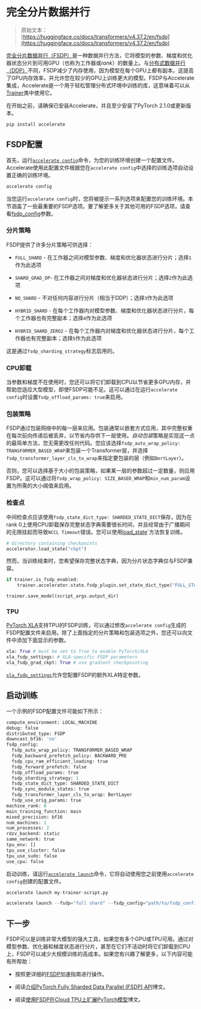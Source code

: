 # 完全分片数据并行

> 原始文本：[https://huggingface.co/docs/transformers/v4.37.2/en/fsdp](https://huggingface.co/docs/transformers/v4.37.2/en/fsdp)

[完全分片数据并行（FSDP）](https://pytorch.org/blog/introducing-pytorch-fully-sharded-data-parallel-api/)是一种数据并行方法，它将模型的参数、梯度和优化器状态分片到可用GPU（也称为工作器或*rank*）的数量上。与[分布式数据并行（DDP）](https://pytorch.org/docs/stable/generated/torch.nn.parallel.DistributedDataParallel.html)不同，FSDP减少了内存使用，因为模型在每个GPU上都有副本。这提高了GPU内存效率，并允许您在较少的GPU上训练更大的模型。FSDP与Accelerate集成，Accelerate是一个用于轻松管理分布式环境中训练的库，这意味着可以从[Trainer](/docs/transformers/v4.37.2/en/main_classes/trainer#transformers.Trainer)类中使用它。

在开始之前，请确保已安装Accelerate，并且至少安装了PyTorch 2.1.0或更新版本。

```py
pip install accelerate
```

## FSDP配置

首先，运行[`accelerate config`](https://huggingface.co/docs/accelerate/package_reference/cli#accelerate-config)命令，为您的训练环境创建一个配置文件。Accelerate使用此配置文件根据您在`accelerate config`中选择的训练选项自动设置正确的训练环境。

```py
accelerate config
```

当您运行`accelerate config`时，您将被提示一系列选项来配置您的训练环境。本节涵盖了一些最重要的FSDP选项。要了解更多关于其他可用的FSDP选项，请查看[fsdp_config](https://huggingface.co/docs/transformers/main_classes/trainer#transformers.TrainingArguments.fsdp_config)参数。

### 分片策略

FSDP提供了许多分片策略可供选择：

+   `FULL_SHARD` - 在工作器之间对模型参数、梯度和优化器状态进行分片；选择`1`作为此选项

+   `SHARD_GRAD_OP`- 在工作器之间对梯度和优化器状态进行分片；选择`2`作为此选项

+   `NO_SHARD` - 不对任何内容进行分片（相当于DDP）；选择`3`作为此选项

+   `HYBRID_SHARD` - 在每个工作器内对模型参数、梯度和优化器状态进行分片，每个工作器也有完整副本；选择`4`作为此选项

+   `HYBRID_SHARD_ZERO2` - 在每个工作器内对梯度和优化器状态进行分片，每个工作器也有完整副本；选择`5`作为此选项

这是通过`fsdp_sharding_strategy`标志启用的。

### CPU卸载

当参数和梯度不在使用时，您还可以将它们卸载到CPU以节省更多GPU内存，并帮助您适应大型模型，即使FSDP可能不足。这可以通过在运行`accelerate config`时设置`fsdp_offload_params: true`来启用。

### 包装策略

FSDP通过包装网络中的每一层来应用。包装通常以嵌套方式应用，其中完整权重在每次前向传递后被丢弃，以节省内存供下一层使用。*自动包装*策略是实现这一点的最简单方法，您无需更改任何代码。您应该选择`fsdp_auto_wrap_policy: TRANSFORMER_BASED_WRAP`来包装一个Transformer层，并选择`fsdp_transformer_layer_cls_to_wrap`来指定要包装的层（例如`BertLayer`）。

否则，您可以选择基于大小的包装策略，如果某一层的参数超过一定数量，则应用FSDP。这可以通过将`fsdp_wrap_policy: SIZE_BASED_WRAP`和`min_num_param`设置为所需的大小阈值来启用。

### 检查点

中间检查点应该使用`fsdp_state_dict_type: SHARDED_STATE_DICT`保存，因为在rank 0上使用CPU卸载保存完整状态字典需要很长时间，并且经常由于广播期间的无限挂起而导致`NCCL Timeout`错误。您可以使用[load_state](https://huggingface.co/docs/accelerate/v0.26.1/en/package_reference/accelerator#accelerate.Accelerator.load_state)`方法恢复训练。

```py
# directory containing checkpoints
accelerator.load_state("ckpt")
```

然而，当训练结束时，您希望保存完整状态字典，因为分片状态字典仅与FSDP兼容。

```py
if trainer.is_fsdp_enabled:
    trainer.accelerator.state.fsdp_plugin.set_state_dict_type("FULL_STATE_DICT")

trainer.save_model(script_args.output_dir)
```

### TPU

[PyTorch XLA](https://pytorch.org/xla/release/2.1/index.html)支持TPU的FSDP训练，可以通过修改`accelerate config`生成的FSDP配置文件来启用。除了上面指定的分片策略和包装选项之外，您还可以向文件中添加下面显示的参数。

```py
xla: True # must be set to True to enable PyTorch/XLA
xla_fsdp_settings: # XLA-specific FSDP parameters
xla_fsdp_grad_ckpt: True # use gradient checkpointing
```

[`xla_fsdp_settings`](https://github.com/pytorch/xla/blob/2e6e183e0724818f137c8135b34ef273dea33318/torch_xla/distributed/fsdp/xla_fully_sharded_data_parallel.py#L128)允许您配置FSDP的额外XLA特定参数。

## 启动训练

一个示例的FSDP配置文件可能如下所示：

```py
compute_environment: LOCAL_MACHINE
debug: false
distributed_type: FSDP
downcast_bf16: 'no'
fsdp_config:
  fsdp_auto_wrap_policy: TRANSFORMER_BASED_WRAP
  fsdp_backward_prefetch_policy: BACKWARD_PRE
  fsdp_cpu_ram_efficient_loading: true
  fsdp_forward_prefetch: false
  fsdp_offload_params: true
  fsdp_sharding_strategy: 1
  fsdp_state_dict_type: SHARDED_STATE_DICT
  fsdp_sync_module_states: true
  fsdp_transformer_layer_cls_to_wrap: BertLayer
  fsdp_use_orig_params: true
machine_rank: 0
main_training_function: main
mixed_precision: bf16
num_machines: 1
num_processes: 2
rdzv_backend: static
same_network: true
tpu_env: []
tpu_use_cluster: false
tpu_use_sudo: false
use_cpu: false
```

启动训练，请运行[`accelerate launch`](https://huggingface.co/docs/accelerate/package_reference/cli#accelerate-launch)命令，它将自动使用您之前使用`accelerate config`创建的配置文件。

```py
accelerate launch my-trainer-script.py
```

```py
accelerate launch --fsdp="full shard" --fsdp_config="path/to/fsdp_config/ my-trainer-script.py
```

## 下一步

FSDP可以是训练非常大模型的强大工具，如果您有多个GPU或TPU可用。通过对模型参数、优化器和梯度状态进行分片，甚至在它们不活动时将它们卸载到CPU上，FSDP可以减少大规模训练的高成本。如果您有兴趣了解更多，以下内容可能有所帮助：

+   按照更详细的[FSDP](https://huggingface.co/docs/accelerate/usage_guides/fsdp)加速指南进行操作。

+   阅读[介绍PyTorch Fully Sharded Data Parallel (FSDP) API](https://pytorch.org/blog/introducing-pytorch-fully-sharded-data-parallel-api/)博文。

+   阅读[使用FSDP在Cloud TPU上扩展PyTorch模型](https://pytorch.org/blog/scaling-pytorch-models-on-cloud-tpus-with-fsdp/)博文。

